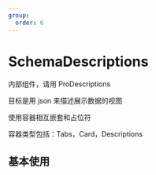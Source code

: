 ```yaml
---
group:
  order: 6
---
```


# SchemaDescriptions

内部组件，请用 ProDescriptions

目标是用 json 来描述展示数据的视图

使用容器相互嵌套和占位符

容器类型包括：Tabs，Card，Descriptions

## 基本使用

<code src="./demos/basic" />
